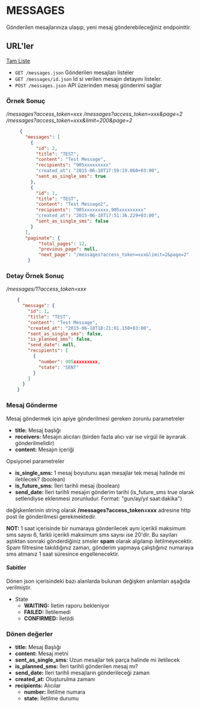 # MESSAGES

Gönderilen mesajlarınıza ulaşıp, yeni mesaj gönderebileceğiniz endpointtir.

## URL'ler

[Tam Liste](http://api.bulutfon.com/docs#!/Message)

* `GET /messages.json` Gönderilen mesajları  listeler
* `GET /messages/id.json` Id si verilen mesajın detayını listeler.
* `POST /messages.json` API üzerinden mesaj gönderimi sağlar

### Örnek Sonuç

*/messages?access_token=xxx*
*/messages?access_token=xxx&page=2*
*/messages?access_token=xxx&limit=200&page=2*

```json
     {
       "messages": [
         {
           "id": 2,
           "title": "TEST",
           "content": "Test Message",
           "recipients": "905xxxxxxxxx"
           "created_at": "2015-06-18T17:59:19.060+03:00",
           "sent_as_single_sms": true
         },
         {
           "id": 1,
           "title": "TEST",
           "content": "Test Message2",
           "recipients": "905xxxxxxxxx,905xxxxxxxxx"
           "created_at": "2015-06-18T17:51:36.229+03:00",
           "sent_as_single_sms": false
         }
       ],
       "paginate": {
            "total_pages": 12,
            "previous_page": null,
            "next_page": "/messages?access_token=xxx&limit=2&page=2"
        }
```

### Detay Örnek Sonuç

*/messages/1?access_token=xxx*

```json
    {
      "message": {
        "id": 1,
        "title": "TEST",
        "content": "Test Message",
        "created_at": "2015-06-18T18:21:01.150+03:00",
        "sent_as_single_sms": false,
        "is_planned_sms": false,
        "send_date": null,
        "recipients": [
          {
            "number": 905xxxxxxxxx,
            "state": "SENT"
          }
        ]
      }
    }
```

### Mesaj Gönderme

Mesaj göndermek için apiye gönderilmesi gereken zorunlu parametreler

* **title:** Mesaj başlığı
* **receivers:** Mesajın alıcıları (birden fazla alıcı var ise virgül ile ayırarak gönderilmelidir)
* **content:** Mesajın içeriği

Opsiyonel parametreler

* **is_single_sms:** 1 mesaj boyutunu aşan mesajlar tek mesaj halinde mi iletilecek? (boolean)
* **is_future_sms:** İleri tarihli mesaj (boolean)
* **send_date:** İleri tarihli mesajın gönderim tarihi (is_future_sms true olarak setlendiyse eklenmesi zorunludur. Format: "gun/ay/yıl saat:dakika")

değişkenlerinin string olarak **/messages?access_token=xxx** adresine http post ile gönderilmesi gerekmektedir.

**NOT:** 1 saat içerisinde bir numaraya gönderilecek aynı içerikli maksimum sms sayısı 6, farklı içerikli maksimum sms sayısı ise 20'dir. Bu sayıları aştıktan sonraki gönderdiğiniz smsler **spam** olarak algılanıp iletilmeyecektir. Spam filtresine takıldığınız zaman, gönderim yapmaya çalıştığınız numaraya sms atmanız 1 saat süresince engellenecektir.

#### Sabitler

Dönen json içerisindeki bazı alanlarda bulunan değişken anlamları aşağıda verilmiştir.

* State
    * **WAITING:** İletim raporu bekleniyor
    * **FAILED:** İletilemedi
    * **CONFIRMED:** İletildi

### Dönen değerler

* **title:** Mesaj Başlığı
* **content:** Mesaj metni
* **sent_as_single_sms:** Uzun mesajlar tek parça halinde mi iletilecek
* **is_planned_sms:** İleri tarihli gönderilen mesaj mı?
* **send_date:** İleri tarihli mesajların gönderileceği zaman
* **created_at:** Oluşturulma zamanı
* **recipients:** Alıcılar
    * **number:** İletilme numara
    * **state:** İletilme durumu
